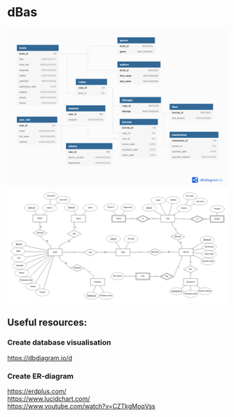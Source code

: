 # dBas

<img src="images/database.png" width="1000">
<img src="images/image(1).png" width="1000">

<br />

## Useful resources:

### Create database visualisation
https://dbdiagram.io/d

### Create ER-diagram
https://erdplus.com/ <br />
https://www.lucidchart.com/ <br />
https://www.youtube.com/watch?v=CZTkgMoqVss
